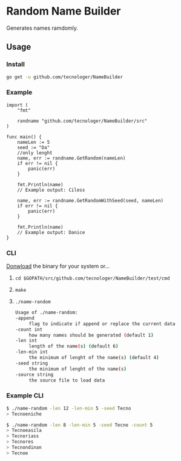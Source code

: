# Random Name Builder

Generates names ramdomly.

## Usage

### Install

```bash
go get -u github.com/tecnologer/NameBuilder
```

### Example

```golang
import (
	"fmt"

	randname "github.com/tecnologer/NameBuilder/src"
)

func main() {
	nameLen := 5
	seed := "Da"
	//only lenght
	name, err := randname.GetRandom(nameLen)
	if err != nil {
		panic(err)
	}

	fmt.Println(name)
	// Example output: Ciless

	name, err := randname.GetRandomWithSeed(seed, nameLen)
	if err != nil {
		panic(err)
	}

	fmt.Println(name)
	// Example output: Danice
}
```

### CLI

[Donwload][1] the binary for your system or...

1. `cd $GOPATH/src/github.com/tecnologer/NameBuilder/test/cmd`
2. `make`
3. `./name-random`

   ```bash
   Usage of ./name-random:
   -append
    	flag to indicate if append or replace the current data
   -count int
    	how many names should be generated (default 1)
   -len int
    	length of the name(s) (default 6)
   -len-min int
    	the minimum of lenght of the name(s) (default 4)
   -seed string
    	the minimum of lenght of the name(s)
   -source string
    	the source file to load data
   ```

### Example CLI

```bash
$ ./name-random -len 12 -len-min 5 -seed Tecno
> Tecnoeniche

$ ./name-random -len 8 -len-min 5 -seed Tecno -count 5
> Tecnoeasila
> Tecnoriass
> Tecnores
> Tecnondinan
> Tecnoe
```

[1]: https://github.com/Tecnologer/NameBuilder/releases
